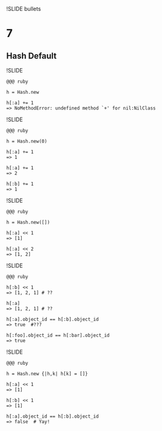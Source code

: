 !SLIDE bullets
# 7 #
## Hash Default ##

!SLIDE

	@@@ ruby
	
	h = Hash.new
	
	h[:a] += 1
	=> NoMethodError: undefined method `+' for nil:NilClass
	
!SLIDE

	@@@ ruby

	h = Hash.new(0)
	
	h[:a] += 1
	=> 1

	h[:a] += 1
	=> 2
	
	h[:b] += 1
	=> 1

!SLIDE

	@@@ ruby

	h = Hash.new([])
	
	h[:a] << 1
	=> [1]
	
	h[:a] << 2
	=> [1, 2]

!SLIDE

	@@@ ruby

	h[:b] << 1
	=> [1, 2, 1] # ??
	
	h[:a]
	=> [1, 2, 1] # ??
	
	h[:a].object_id == h[:b].object_id
	=> true  #???
	
	h[:foo].object_id == h[:bar].object_id
	=> true
	
!SLIDE

	@@@ ruby
	
	h = Hash.new {|h,k| h[k] = []}
	
	h[:a] << 1
	=> [1]
	
	h[:b] << 1
	=> [1]
	
	h[:a].object_id == h[:b].object_id
	=> false  # Yay!